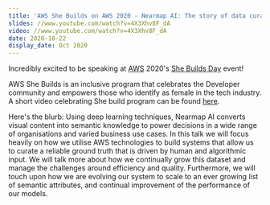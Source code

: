 ```yaml
---
title: 'AWS She Builds on AWS 2020 - Nearmap AI: The story of data curation to power deep learning'
slides: //www.youtube.com/watch?v=4X3Xhv8F_dA
video: //www.youtube.com/watch?v=4X3Xhv8F_dA
date: 2020-10-22
display_date: Oct 2020
---
```


Incredibly excited to be speaking at [AWS] 2020's [She Builds Day] event! 

AWS She Builds is an inclusive program that celebrates the Developer community and empowers those who identify as female in the tech industry. 
A short video celebrating She build program can be found [here][she_build_promo].


Here's the blurb: 
Using deep learning techniques, Nearmap AI converts visual content into semantic knowledge to power decisions in a wide range of organisations and varied business use cases. In this talk we will focus heavily on how we utilise AWS technologies to build systems that allow us to curate  a reliable ground truth that is driven by human and algorithmic input. We will talk more about how we continually grow this dataset and manage the challenges around efficiency and quality. Furthermore, we will touch upon how we are evolving our system to scale to an ever growing list of semantic attributes, and continual improvement of the performance of our models.



[AWS]: //aws.com 
[She Builds Day]: //aws-shebuildsday.splashthat.com
[she_build_promo]: //www.linkedin.com/posts/kim-bonilla_aws-awscommunity-womenintechnology-activity-6722278511270248448-frXY